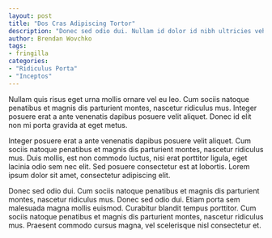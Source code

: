 ```yaml
---
layout: post
title: "Dos Cras Adipiscing Tortor"
description: "Donec sed odio dui. Nullam id dolor id nibh ultricies vehicula ut id elit. Sed posuere consectetur est at lobortis. Cum sociis natoque penatibus et magnis dis parturient montes, nascetur ridiculus mus. Nullam quis risus eget urna mollis ornare vel eu leo."
author: Brendan Wovchko
tags:
- fringilla
categories:
- "Ridiculus Porta"
- "Inceptos"
---
```


Nullam quis risus eget urna mollis ornare vel eu leo. Cum sociis natoque penatibus et magnis dis parturient montes, nascetur ridiculus mus. Integer posuere erat a ante venenatis dapibus posuere velit aliquet. Donec id elit non mi porta gravida at eget metus.

Integer posuere erat a ante venenatis dapibus posuere velit aliquet. Cum sociis natoque penatibus et magnis dis parturient montes, nascetur ridiculus mus. Duis mollis, est non commodo luctus, nisi erat porttitor ligula, eget lacinia odio sem nec elit. Sed posuere consectetur est at lobortis. Lorem ipsum dolor sit amet, consectetur adipiscing elit.

Donec sed odio dui. Cum sociis natoque penatibus et magnis dis parturient montes, nascetur ridiculus mus. Donec sed odio dui. Etiam porta sem malesuada magna mollis euismod. Curabitur blandit tempus porttitor. Cum sociis natoque penatibus et magnis dis parturient montes, nascetur ridiculus mus. Praesent commodo cursus magna, vel scelerisque nisl consectetur et.

